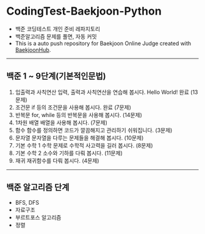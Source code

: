 # CodingTest-Baekjoon-Python
- 백준 코딩테스트 개인 준비 레파지토리
- 백준알고리즘 문제를 풀면, 자동 커밋
- This is a auto push repository for Baekjoon Online Judge created with [BaekjoonHub](https://github.com/BaekjoonHub/BaekjoonHub).

<hr>

## 백준 1 ~ 9단계(기본적인문법)
1.	입출력과 사칙연산	입력, 출력과 사칙연산을 연습해 봅시다. Hello World!	완료 (13문제)
2.	조건문	if 등의 조건문을 사용해 봅시다.	완료 (7문제)
3.	반복문	for, while 등의 반복문을 사용해 봅시다. (14문제)
4.	1차원 배열	배열을 사용해 봅시다. (7문제)
5.	함수	함수를 정의하면 코드가 깔끔해지고 관리하기 쉬워집니다. (3문제)
6.	문자열	문자열을 다루는 문제들을 해결해 봅시다. (10문제)
7.	기본 수학 1	수학 문제로 수학적 사고력을 길러 봅시다. (8문제)
8.	기본 수학 2	소수와 기하를 다뤄 봅시다. (11문제)
9.	재귀	재귀함수를 다뤄 봅시다. (4문제)


<hr>

## 백준 알고리즘 단계
- BFS, DFS
- 자료구조
- 부르트포스 알고리즘
- 정렬
